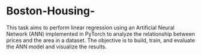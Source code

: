 # Boston-Housing-
This task aims to perform linear regression using an Artificial Neural Network (ANN) implemented in PyTorch to analyze the relationship between prices and the area in a dataset. The objective is to build, train, and evaluate the ANN model and visualize the results.
